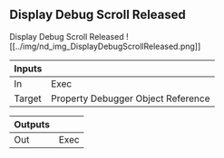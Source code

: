 ## Display Debug Scroll Released
Display Debug Scroll Released
![[../img/nd_img_DisplayDebugScrollReleased.png]]

|Inputs||
|--|--|
| In | Exec |
| Target | Property Debugger Object Reference |

|Outputs||
|--|--|
| Out | Exec |
